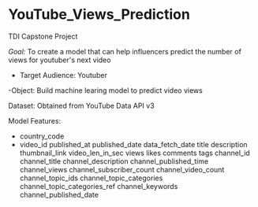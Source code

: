 # YouTube_Views_Prediction
  TDI Capstone Project

*Goal:* To create a model that can help influencers predict the number of views for youtuber's next video

- Target Audience: Youtuber

-Object: Build machine learing model to predict video views

Dataset: Obtained from YouTube Data API v3


Model Features:
- country_code
- video_id
published_at
published_date
data_fetch_date
title
description
thumbnail_link
video_len_in_sec
views
likes
comments
tags
channel_id
channel_title
channel_description
channel_published_time
channel_views
channel_subscriber_count
channel_video_count
channel_topic_ids
channel_topic_categories
channel_topic_categories_ref
channel_keywords
channel_published_date
